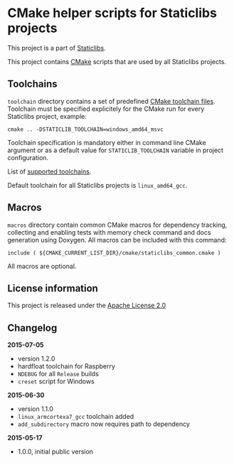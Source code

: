 CMake helper scripts for Staticlibs projects
============================================

This project is a part of [Staticlibs](http://staticlibs.net/).

This project contains [CMake](http://cmake.org/) scripts that are used by all 
Staticlibs projects.

Toolchains
----------

`toolchain` directory contains a set of predefined [CMake toolchain files](http://www.cmake.org/cmake/help/v3.0/manual/cmake-toolchains.7.html).
Toolchain must be specified explicitely for the CMake run for every Staticlibs project, example:

    cmake .. -DSTATICLIB_TOOLCHAIN=windows_amd64_msvc

Toolchain specification is mandatory either in command line CMake argument or as a default
value for `STATICLIB_TOOLCHAIN` variable in project configuration.

List of [supported toolchains](https://github.com/staticlibs/cmake/tree/master/toolchains).

Default toolchain for all Staticlibs projects is `linux_amd64_gcc`.

Macros
------

`macros` directory contain common CMake macros for dependency tracking, collecting and enabling tests 
with memory check command and docs generation using Doxygen. All macros can be included with this command:

    include ( ${CMAKE_CURRENT_LIST_DIR}/cmake/staticlibs_common.cmake )

All macros are optional.

License information
-------------------

This project is released under the [Apache License 2.0](http://www.apache.org/licenses/LICENSE-2.0)

Changelog
---------

**2015-07-05**

 * version 1.2.0
 * hardfloat toolchain for Raspberry
 * `NDEBUG` for all `Release` builds
 * `creset` script for Windows

**2015-06-30**

 * version 1.1.0
 * `linux_armcortexa7_gcc` toolchain added
 * `add_subdirectory` macro now requires path to dependency

**2015-05-17**

 * 1.0.0, initial public version
